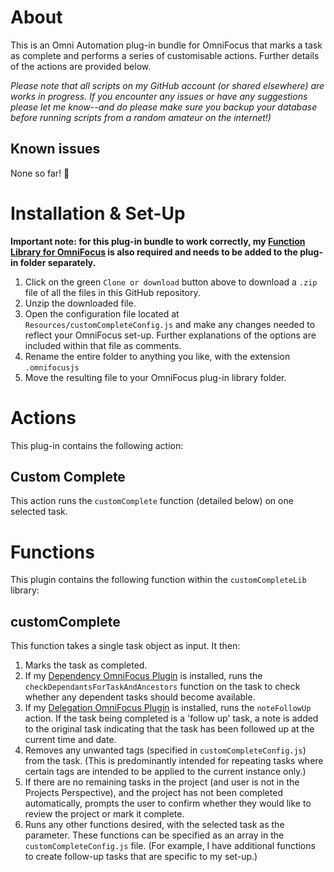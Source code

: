 # About

This is an Omni Automation plug-in bundle for OmniFocus that marks a task as complete and performs a series of customisable actions. Further details of the actions are provided below.

_Please note that all scripts on my GitHub account (or shared elsewhere) are works in progress. If you encounter any issues or have any suggestions please let me know--and do please make sure you backup your database before running scripts from a random amateur on the internet!)_

## Known issues 

None so far! 🤞

# Installation & Set-Up

**Important note: for this plug-in bundle to work correctly, my [Function Library for OmniFocus](https://github.com/ksalzke/function-library-for-omnifocus) is also required and needs to be added to the plug-in folder separately.**

1. Click on the green `Clone or download` button above to download a `.zip` file of all the files in this GitHub repository.
2. Unzip the downloaded file.
3. Open the configuration file located at `Resources/customCompleteConfig.js` and make any changes needed to reflect your OmniFocus set-up. Further explanations of the options are included within that file as comments.
4. Rename the entire folder to anything you like, with the extension `.omnifocusjs`
5. Move the resulting file to your OmniFocus plug-in library folder.

# Actions

This plug-in contains the following action:

## Custom Complete

This action runs the `customComplete` function (detailed below) on one selected task.

# Functions

This plugin contains the following function within the `customCompleteLib` library:

## customComplete

This function takes a single task object as input. It then:

1. Marks the task as completed.
2. If my [Dependency OmniFocus Plugin](https://github.com/ksalzke/dependency-omnifocus-plugin) is installed, runs the `checkDependantsForTaskAndAncestors` function on the task to check whether any dependent tasks should become available.
3. If my [Delegation OmniFocus Plugin](https://github.com/ksalzke/delegation-omnifocus-plugin) is installed, runs the `noteFollowUp` action. If the task being completed is a 'follow up' task, a note is added to the original task indicating that the task has been followed up at the current time and date.
4. Removes any unwanted tags (specified in `customCompleteConfig.js`) from the task. (This is predominantly intended for repeating tasks where certain tags are intended to be applied to the current instance only.)
5. If there are no remaining tasks in the project (and user is not in the Projects Perspective), and the project has not been completed automatically, prompts the user to confirm whether they would like to review the project or mark it complete.
6. Runs any other functions desired, with the selected task as the parameter. These functions can be specified as an array in the `customCompleteConfig.js` file. (For example, I have additional functions to create follow-up tasks that are specific to my set-up.)